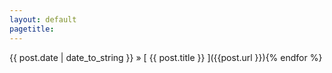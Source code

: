 ```yaml
---
layout: default
pagetitle: 
--- 
```

{{ post.date | date_to_string }} &raquo; [ {{ post.title }} ]({{post.url }}){% endfor %}
